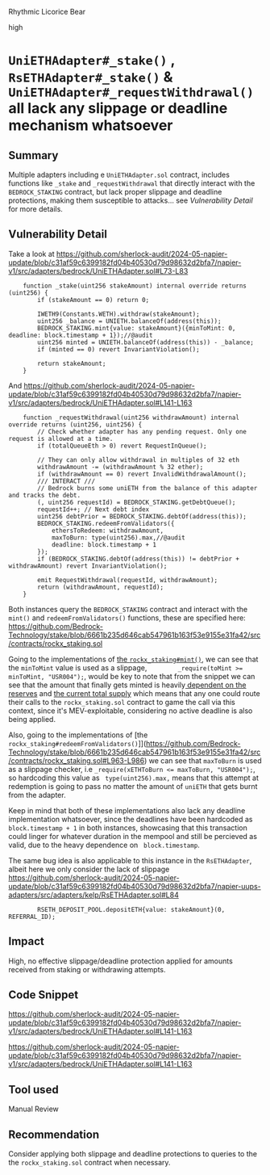 Rhythmic Licorice Bear

high

# `UniETHAdapter#_stake()` , `RsETHAdapter#_stake()` & `UniETHAdapter#_requestWithdrawal()` all lack any slippage or deadline mechanism whatsoever


## Summary

Multiple adapters including e `UniETHAdapter.sol` contract, includes functions like `_stake` and `_requestWithdrawal` that directly interact with the `BEDROCK_STAKING` contract, but lack proper slippage and deadline protections, making them susceptible to attacks... see _Vulnerability Detail_ for more details.

## Vulnerability Detail

Take a look at https://github.com/sherlock-audit/2024-05-napier-update/blob/c31af59c6399182fd04b40530d79d98632d2bfa7/napier-v1/src/adapters/bedrock/UniETHAdapter.sol#L73-L83

```solidity
    function _stake(uint256 stakeAmount) internal override returns (uint256) {
        if (stakeAmount == 0) return 0;

        IWETH9(Constants.WETH).withdraw(stakeAmount);
        uint256 _balance = UNIETH.balanceOf(address(this));
        BEDROCK_STAKING.mint{value: stakeAmount}({minToMint: 0, deadline: block.timestamp + 1});//@audit
        uint256 minted = UNIETH.balanceOf(address(this)) - _balance;
        if (minted == 0) revert InvariantViolation();

        return stakeAmount;
    }
```

And https://github.com/sherlock-audit/2024-05-napier-update/blob/c31af59c6399182fd04b40530d79d98632d2bfa7/napier-v1/src/adapters/bedrock/UniETHAdapter.sol#L141-L163

```solidity
    function _requestWithdrawal(uint256 withdrawAmount) internal override returns (uint256, uint256) {
        // Check whether adapter has any pending request. Only one request is allowed at a time.
        if (totalQueueEth > 0) revert RequestInQueue();

        // They can only allow withdrawal in multiples of 32 eth
        withdrawAmount -= (withdrawAmount % 32 ether);
        if (withdrawAmount == 0) revert InvalidWithdrawalAmount();
        /// INTERACT ///
        // Bedrock burns some uniETH from the balance of this adapter and tracks the debt.
        (, uint256 requestId) = BEDROCK_STAKING.getDebtQueue();
        requestId++; // Next debt index
        uint256 debtPrior = BEDROCK_STAKING.debtOf(address(this));
        BEDROCK_STAKING.redeemFromValidators({
            ethersToRedeem: withdrawAmount,
            maxToBurn: type(uint256).max,//@audit
            deadline: block.timestamp + 1
        });
        if (BEDROCK_STAKING.debtOf(address(this)) != debtPrior + withdrawAmount) revert InvariantViolation();

        emit RequestWithdrawal(requestId, withdrawAmount);
        return (withdrawAmount, requestId);
    }

```

Both instances query the `BEDROCK_STAKING` contract and interact with the `mint()` and `redeemFromValidators()` functions, these are specified here: https://github.com/Bedrock-Technology/stake/blob/6661b235d646cab547961b163f53e9155e31fa42/src/contracts/rockx_staking.sol

Going to the implementations of [the `rockx_staking#mint()`](https://github.com/Bedrock-Technology/stake/blob/6661b235d646cab547961b163f53e9155e31fa42/src/contracts/rockx_staking.sol#L940-L943), we can see that the `minToMint` value is used as a slippage, `        _require(toMint >= minToMint, "USR004");`, would be key to note that from the snippet we can see that the amount that finally gets minted is heavily[ dependent on the reserves](https://github.com/Bedrock-Technology/stake/blob/6661b235d646cab547961b163f53e9155e31fa42/src/contracts/rockx_staking.sol#L932) and [the current total supply](https://github.com/Bedrock-Technology/stake/blob/6661b235d646cab547961b163f53e9155e31fa42/src/contracts/rockx_staking.sol#L931) which means that any one could route their calls to the `rockx_staking.sol` contract to game the call via this context, since it's MEV-exploitable, considering no active deadline is also being applied.

Also, going to the implementations of [the `rockx_staking#redeemFromValidators()`]](https://github.com/Bedrock-Technology/stake/blob/6661b235d646cab547961b163f53e9155e31fa42/src/contracts/rockx_staking.sol#L963-L986) we can see that `maxToBurn` is used as a slippage checker, i.e `_require(xETHToBurn <= maxToBurn, "USR004");`, so hardcoding this value as ` type(uint256).max,` means that this attempt at redemption is going to pass no matter the amount of `uniETH` that gets burnt from the adapter.

Keep in mind that both of these implementations also lack any deadline implementation whatsoever, since the deadlines have been hardcoded as ` block.timestamp + 1` in both instances, showcasing that this transaction could linger for whatever duration in the mempool and still be percieved as valid, due to the heavy dependence on ` block.timestamp`.

The same bug idea is also applicable to this instance in the `RsETHAdapter`, albeit here we only consider the lack of slippage https://github.com/sherlock-audit/2024-05-napier-update/blob/c31af59c6399182fd04b40530d79d98632d2bfa7/napier-uups-adapters/src/adapters/kelp/RsETHAdapter.sol#L84

```solidity
        RSETH_DEPOSIT_POOL.depositETH{value: stakeAmount}(0, REFERRAL_ID);
```
## Impact

High, no effective slippage/deadline protection applied for amounts received from staking or withdrawing attempts.

## Code Snippet

https://github.com/sherlock-audit/2024-05-napier-update/blob/c31af59c6399182fd04b40530d79d98632d2bfa7/napier-v1/src/adapters/bedrock/UniETHAdapter.sol#L141-L163

https://github.com/sherlock-audit/2024-05-napier-update/blob/c31af59c6399182fd04b40530d79d98632d2bfa7/napier-v1/src/adapters/bedrock/UniETHAdapter.sol#L141-L163

## Tool used

Manual Review

## Recommendation

Consider applying both slippage and deadline protections to queries to the the `rockx_staking.sol` contract when necessary.
